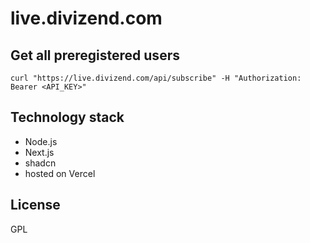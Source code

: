 # live.divizend.com

## Get all preregistered users

```
curl "https://live.divizend.com/api/subscribe" -H "Authorization: Bearer <API_KEY>"
```

## Technology stack

- Node.js
- Next.js
- shadcn
- hosted on Vercel

## License

GPL
